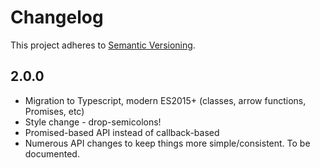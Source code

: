 # Changelog

This project adheres to [Semantic Versioning](http://semver.org/).

## 2.0.0

* Migration to Typescript, modern ES2015+ (classes, arrow functions, Promises, etc)
* Style change - drop-semicolons!
* Promised-based API instead of callback-based
* Numerous API changes to keep things more simple/consistent. To be documented.

